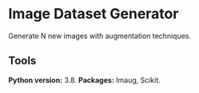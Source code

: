 # Image Dataset Generator

Generate N new images with augmentation techniques.

## Tools
**Python version:** 3.8. 
**Packages:** Imaug, Scikit.
